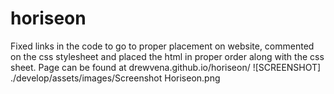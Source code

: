 # horiseon
Fixed links in the code to go to proper placement on website, commented on the css stylesheet and placed the html in proper order along with the css sheet. 
Page can be found at drewvena.github.io/horiseon/
![SCREENSHOT] ./develop/assets/images/Screenshot Horiseon.png
